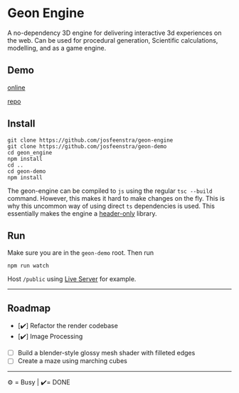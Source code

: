 # Geon Engine
A no-dependency 3D engine for delivering interactive 3d experiences on the web. Can be used for procedural generation, Scientific calculations, modelling, and as a game engine.

## Demo
[online](http://josfeenstra.nl/project/geon/)

[repo](https://github.com/josfeenstra/geon-demo/)

## Install 
```
git clone https://github.com/josfeenstra/geon-engine
git clone https://github.com/josfeenstra/geon-demo
cd geon_engine
npm install
cd ..
cd geon-demo
npm install
```
The geon-engine can be compiled to `js` using the regular `tsc --build` command. 
However, this makes it hard to make changes on the fly. This is why this uncommon way of using direct `ts` dependencies is used. This essentially makes the engine a [header-only](https://en.wikipedia.org/wiki/Header-only) library.


## Run 

Make sure you are in the `geon-demo` root. Then run
```
npm run watch
```
Host `/public` using [Live Server](https://marketplace.visualstudio.com/items?itemName=ritwickdey.LiveServer) for example. 

--------------------------------------------------------------------

## Roadmap

- [✔️] Refactor the render codebase
- [✔️] Image Processing
- [ ] Build a blender-style glossy mesh shader with filleted edges
- [ ] Create a maze using marching cubes

<!--
## Notes

- We need things like a `Entity`, which has a `Model`, which has a `Material` + `Mesh`, which should include all needed info for a `Shader`.
- `Shaders` know what data to feed them. how should the rest of the code know this? 
- Entity needs a Model and Shader. 
- We need a `Shader` interface which enables us to only update that which needs updating.
  - can be done by decoupled loaders, like: `shader.loadCamera` / `shader.loadModel` / `shader.loadMaterial`. 
- TODO: create an `InstanceRenderer()`, which accepts 1 model and a whole bunch of position matrices.
  - Try to render a whole forest with them
 -->
_____________________________________________________________
⚙️ = Busy | ✔️= DONE 

